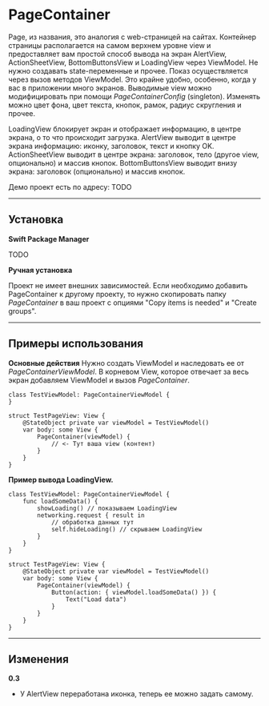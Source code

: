 # PageContainer

Page, из названия, это аналогия с web-страницей на сайтах. Контейнер страницы располагается на самом верхнем уровне view и предоставляет вам простой способ вывода на экран AlertView, ActionSheetView, BottomButtonsView и LoadingView через ViewModel.
Не нужно создавать state-переменные и прочее. Показ осуществляется через вызов методов ViewModel. Это крайне удобно, особенно, когда у вас в приложении много экранов.
Выводимые view можно модифицировать при помощи *PageContainerConfig* (singleton). Изменять можно цвет фона, цвет текста, кнопок, рамок, радиус скругления и прочее.

LoadingView блокирует экран и отображает информацию, в центре экрана, о то что происходит загрузка.
AlertView выводит в центре экрана информацию: иконку, заголовок, текст и кнопку OK.
ActionSheetView выводит в центре экрана: заголовок, тело (другое view, опционально) и массив кнопок.
BottomButtonsView выводит внизу экрана: заголовок (опционально) и массив кнопок.

Демо проект есть по адресу: TODO

---

## Установка

**Swift Package Manager**

TODO

**Ручная установка**

Проект не имеет внешних зависимостей.
Если необходимо добавить PageContainer к другому проекту, то нужно скопировать папку *PageContainer* в ваш проект с опциями "Copy items is needed" и "Create groups".

---

## Примеры использования

**Основные действия**
Нужно создать ViewModel и наследовать ее от *PageContainerViewModel*.
В корневом View, которое отвечает за весь экран добавляем ViewModel и вызов *PageContainer*.
```
class TestViewModel: PageContainerViewModel {
} 
```
```
struct TestPageView: View {
    @StateObject private var viewModel = TestViewModel()
    var body: some View {
        PageContainer(viewModel) {
            // <- Тут ваша view (контент)
        }
    }
}
```
**Пример вывода LoadingView.**
```
class TestViewModel: PageContainerViewModel {
    func loadSomeData() {
        showLoading() // показываем LoadingView
        networking.request { result in
            // обработка данных тут
            self.hideLoading() // скрываем LoadingView
        }
    }
}
```
```
struct TestPageView: View {
    @StateObject private var viewModel = TestViewModel()
    var body: some View {
        PageContainer(viewModel) {
            Button(action: { viewModel.loadSomeData() }) {
                Text("Load data")
            }
        }
    }
}
```


---

## Изменения

**0.3**
- У AlertView переработана иконка, теперь ее можно задать самому.
